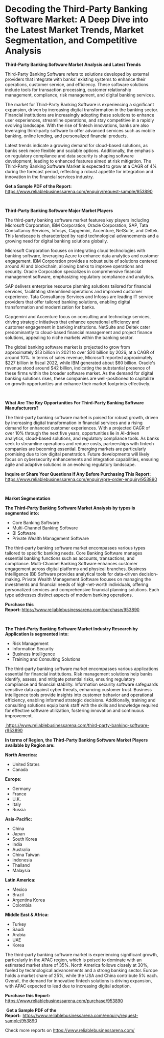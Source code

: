 <p><h1>Decoding the Third-Party Banking Software Market: A Deep Dive into the Latest Market Trends, Market Segmentation, and Competitive Analysis</h1></p><p><strong>Third-Party Banking Software Market Analysis and Latest Trends</strong></p>
<p><p>Third-Party Banking Software refers to solutions developed by external providers that integrate with banks' existing systems to enhance their operations, customer service, and efficiency. These software solutions include tools for transaction processing, customer relationship management, compliance, risk management, and digital banking services. </p><p>The market for Third-Party Banking Software is experiencing a significant expansion, driven by increasing digital transformation in the banking sector. Financial institutions are increasingly adopting these solutions to enhance user experiences, streamline operations, and stay competitive in a rapidly evolving landscape. With the rise of fintech innovations, banks are also leveraging third-party software to offer advanced services such as mobile banking, online lending, and personalized financial products.</p><p>Latest trends indicate a growing demand for cloud-based solutions, as banks seek more flexible and scalable options. Additionally, the emphasis on regulatory compliance and data security is shaping software development, leading to enhanced features aimed at risk mitigation. The Third-Party Banking Software Market is expected to grow at a CAGR of 4% during the forecast period, reflecting a robust appetite for integration and innovation in the financial services industry.</p></p>
<p><strong>Get a Sample PDF of the Report:&nbsp;</strong> <a href="https://www.reliablebusinessarena.com/enquiry/request-sample/953890?utm_campaign=3198&utm_medium=2&utm_source=Github&utm_content=ia&utm_term=11032025&utm_id=third-party-banking-software">https://www.reliablebusinessarena.com/enquiry/request-sample/953890</a></p>
<p>&nbsp;</p>
<p><strong>Third-Party Banking Software Major Market Players</strong></p>
<p><p>The third-party banking software market features key players including Microsoft Corporation, IBM Corporation, Oracle Corporation, SAP, Tata Consultancy Services, Infosys, Capgemini, Accenture, NetSuite, and Deltek. This landscape is characterized by rapid technological advancements and a growing need for digital banking solutions globally.</p><p>Microsoft Corporation focuses on integrating cloud technologies with banking software, leveraging Azure to enhance data analytics and customer engagement. IBM Corporation provides a robust suite of solutions centered around AI and blockchain, allowing banks to improve operations and security. Oracle Corporation specializes in comprehensive financial management software, emphasizing regulatory compliance and analytics.</p><p>SAP delivers enterprise resource planning solutions tailored for financial services, facilitating streamlined operations and improved customer experience. Tata Consultancy Services and Infosys are leading IT service providers that offer tailored banking solutions, enabling digital transformation and modernization for banks.</p><p>Capgemini and Accenture focus on consulting and technology services, driving strategic initiatives that enhance operational efficiency and customer engagement in banking institutions. NetSuite and Deltek cater predominantly to cloud-based financial management and project finance solutions, appealing to niche markets within the banking sector.</p><p>The global banking software market is projected to grow from approximately $13 billion in 2021 to over $20 billion by 2026, at a CAGR of around 10%. In terms of sales revenue, Microsoft reported approximately $227 billion in fiscal 2022, while IBM generated about $60 billion. Oracle's revenue stood around $42 billion, indicating the substantial presence of these firms within the broader software market. As the demand for digital banking solutions rises, these companies are well-positioned to capitalize on growth opportunities and enhance their market footprints effectively.</p></p>
<p>&nbsp;</p>
<p><strong>What Are The Key Opportunities For Third-Party Banking Software Manufacturers?</strong></p>
<p><p>The third-party banking software market is poised for robust growth, driven by increasing digital transformation in financial services and a rising demand for enhanced customer experiences. With a projected CAGR of over 10% through the next five years, opportunities lie in AI-driven analytics, cloud-based solutions, and regulatory compliance tools. As banks seek to streamline operations and reduce costs, partnerships with fintech companies are becoming essential. Emerging markets are particularly promising due to low digital penetration. Future developments will likely focus on cybersecurity enhancements and integration capabilities, ensuring agile and adaptive solutions in an evolving regulatory landscape.</p></p>
<p><strong>Inquire or Share Your Questions If Any Before Purchasing This Report:</strong> <a href="https://www.reliablebusinessarena.com/enquiry/pre-order-enquiry/953890?utm_campaign=3198&utm_medium=2&utm_source=Github&utm_content=ia&utm_term=11032025&utm_id=third-party-banking-software">https://www.reliablebusinessarena.com/enquiry/pre-order-enquiry/953890</a></p>
<p>&nbsp;</p>
<p><strong>Market Segmentation</strong></p>
<p><strong>The Third-Party Banking Software Market Analysis by types is segmented into:</strong></p>
<p><ul><li>Core Banking Software</li><li>Multi-Channel Banking Software</li><li>BI Software</li><li>Private Wealth Management Software</li></ul></p>
<p><p>The third-party banking software market encompasses various types tailored to specific banking needs. Core Banking Software manages essential banking functions such as accounts, transactions, and compliance. Multi-Channel Banking Software enhances customer engagement across digital platforms and physical branches. Business Intelligence (BI) Software provides analytical tools for data-driven decision-making. Private Wealth Management Software focuses on managing the investments and financial needs of high-net-worth individuals, offering personalized services and comprehensive financial planning solutions. Each type addresses distinct aspects of modern banking operations.</p></p>
<p><strong>Purchase this Report:&nbsp;</strong><a href="https://www.reliablebusinessarena.com/purchase/953890?utm_campaign=3198&utm_medium=2&utm_source=Github&utm_content=ia&utm_term=11032025&utm_id=third-party-banking-software">https://www.reliablebusinessarena.com/purchase/953890</a></p>
<p>&nbsp;</p>
<p><strong>The Third-Party Banking Software Market Industry Research by Application is segmented into:</strong></p>
<p><ul><li>Risk Management</li><li>Information Security</li><li>Business Intelligence</li><li>Training and Consulting Solutions</li></ul></p>
<p><p>The third-party banking software market encompasses various applications essential for financial institutions. Risk management solutions help banks identify, assess, and mitigate potential risks, ensuring regulatory compliance and financial stability. Information security software safeguards sensitive data against cyber threats, enhancing customer trust. Business intelligence tools provide insights into customer behavior and operational efficiency, enabling informed strategic decisions. Additionally, training and consulting solutions equip bank staff with the skills and knowledge required for effective software utilization, fostering innovation and continuous improvement.</p></p>
<p><a href="https://www.reliablebusinessarena.com/third-party-banking-software-r953890?utm_campaign=3198&utm_medium=2&utm_source=Github&utm_content=ia&utm_term=11032025&utm_id=third-party-banking-software">&nbsp;https://www.reliablebusinessarena.com/third-party-banking-software-r953890</a></p>
<p><strong>In terms of Region, the Third-Party Banking Software Market Players available by Region are:</strong></p>
<p>
    <p> <strong> North America: </strong>
        <ul>
            <li>United States</li>
            <li>Canada</li>
        </ul>
        </p> 
    <p> <strong> Europe: </strong>
        <ul>
            <li>Germany</li>
            <li>France</li>
            <li>U.K.</li>
            <li>Italy</li>
            <li>Russia</li>
        </ul>
        </p> 
    <p> <strong> Asia-Pacific: </strong>
        <ul>
            <li>China</li>
            <li>Japan</li>
            <li>South Korea</li>
            <li>India</li>
            <li>Australia</li>
            <li>China Taiwan</li>
            <li>Indonesia</li>
            <li>Thailand</li>
            <li>Malaysia</li>
        </ul>
        </p> 
    <p> <strong> Latin America: </strong>
        <ul>
            <li>Mexico</li>
            <li>Brazil</li>
            <li>Argentina Korea</li>
            <li>Colombia</li>
        </ul>
        </p> 
    <p> <strong> Middle East & Africa: </strong>
        <ul>
            <li>Turkey</li>
            <li>Saudi</li>
            <li>Arabia</li>
            <li>UAE</li>
            <li>Korea</li>
        </ul>
    </p>
    </p>
<p><p>The third-party banking software market is experiencing significant growth, particularly in the APAC region, which is poised to dominate with an estimated market share of 35%. North America follows closely at 30%, fueled by technological advancements and a strong banking sector. Europe holds a market share of 25%, while the USA and China contribute 5% each. Overall, the demand for innovative fintech solutions is driving expansion, with APAC expected to lead due to increasing digital adoption.</p></p>
<p><strong>Purchase this Report: </strong><a href="https://www.reliablebusinessarena.com/purchase/953890?utm_campaign=3198&utm_medium=2&utm_source=Github&utm_content=ia&utm_term=11032025&utm_id=third-party-banking-software">https://www.reliablebusinessarena.com/purchase/953890</a></p>
<p>&nbsp;<strong>Get a Sample PDF of the Report:&nbsp;&nbsp;</strong><a href="https://www.reliablebusinessarena.com/enquiry/request-sample/953890?utm_campaign=3198&utm_medium=2&utm_source=Github&utm_content=ia&utm_term=11032025&utm_id=third-party-banking-software">https://www.reliablebusinessarena.com/enquiry/request-sample/953890</a></p>
<p><strong></strong></p>
<p>Check more reports on <a href="https://www.reliablebusinessarena.com/?utm_campaign=3198&utm_medium=2&utm_source=Github&utm_content=ia&utm_term=11032025&utm_id=third-party-banking-software">https://www.reliablebusinessarena.com/</a></p>
